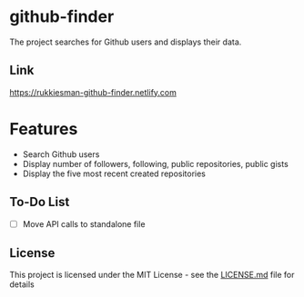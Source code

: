 # github-finder

The project searches for Github users and displays their data.

## Link

https://rukkiesman-github-finder.netlify.com

# Features

- Search Github users
- Display number of followers, following, public repositories, public gists
- Display the five most recent created repositories

## To-Do List

- [ ] Move API calls to standalone file

## License

This project is licensed under the MIT License - see the [LICENSE.md](LICENSE.md) file for details
